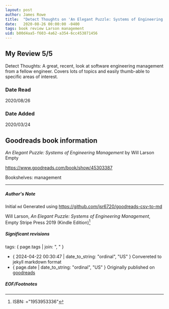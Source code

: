 ```yaml
---
layout: post
author: James Rowe
title:  "Detect Thoughts on 'An Elegant Puzzle: Systems of Engineering Management'"
date:   2020-08-26 00:00:00 -0400
tags: book review Larson management
uid: b00d4aa5-f603-4a62-a354-6cc453871456
---
```


<!-- highly dependent on how you personally use jekyll templates, and how you want this to show up -->

## My Review 5/5

Detect Thoughts: A great, recent, look at software engineering management from a fellow engineer. Covers lots of topics and easily thumb-able to specific areas of interest.

### Date Read
2020/08/26

### Date Added
2020/03/24

## Goodreads book information

*An Elegant Puzzle: Systems of Engineering Management* by Will Larson
Empty

https://www.goodreads.com/book/show/45303387

Bookshelves: management

---

##### Author's Note

Initial `md` Generated using https://github.com/jsr6720/goodreads-csv-to-md

Will Larson, *An Elegant Puzzle: Systems of Engineering Management*, Empty Stripe Press 2019 (Kindle Edition)[^1]

##### Significant revisions

tags: { page.tags | join: ", " } <!-- todo move this somewhere -->

- { 2024-04-22 00:30:47 | date_to_string: "ordinal", "US" } Convereted to jekyll markdown format 
- { page.date | date_to_string: "ordinal", "US" } Originally published on [goodreads](https://www.goodreads.com)

##### EOF/Footnotes

[^1]: ISBN: ="1953953336"